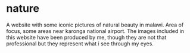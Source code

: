 # nature
A website with some iconic pictures of natural beauty in malawi.
Area of focus, some areas near karonga national airport.
The images included in this website have been produced by me, though they are not that professional but they represent what i see through my eyes.